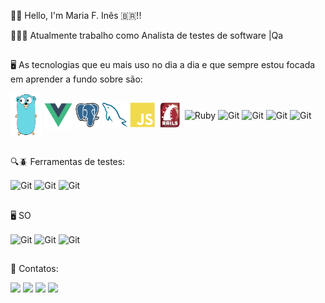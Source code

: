 
 ✌🏻 Hello, I'm Maria F. Inês 🇧🇷!!


 👩🏻‍💻 Atualmente trabalho como Analista de testes de software |Qa 
##
🖥️ As tecnologias que eu mais uso no dia a dia e que sempre estou focada em aprender a fundo sobre são:

  <div style="display: inline_block">
  <img align="center" alt="Go" height="70" width="50" src="https://raw.githubusercontent.com/devicons/devicon/master/icons/go/go-original.svg">
  <img align="center" alt="Vuejs" height="45" width="45" src="https://raw.githubusercontent.com/devicons/devicon/master/icons/vuejs/vuejs-original.svg">
  <img align="center" alt="PSQL" height="40" width="40" src="https://raw.githubusercontent.com/devicons/devicon/master/icons/postgresql/postgresql-original.svg">
  <img align="center" alt="MySQL" height="40" width="40" src="https://raw.githubusercontent.com/devicons/devicon/master/icons/mysql/mysql-original.svg">
  <img align="center" alt="Js" height="40" width="40" src="https://raw.githubusercontent.com/devicons/devicon/master/icons/javascript/javascript-plain.svg">
  <img align="center" alt="Rails" height="40" width="40" src="https://raw.githubusercontent.com/devicons/devicon/master/icons/rails/rails-original-wordmark.svg">
  <img align="center" alt="Ruby" height="40" width="40" src="https://cdn.jsdelivr.net/gh/devicons/devicon/icons/ruby/ruby-original-wordmark.svg">
  <img align="center" alt="Git" height="40" width="40" src="https://cdn.jsdelivr.net/gh/devicons/devicon@latest/icons/flutter/flutter-plain.svg">
  <img align="center" alt="Git" height="40" width="40" src="https://cdn.jsdelivr.net/gh/devicons/devicon/icons/git/git-plain-wordmark.svg">
  <img align="center" alt="Git" height="40" width="40" src="https://cdn.jsdelivr.net/gh/devicons/devicon@latest/icons/apachekafka/apachekafka-original-wordmark.svg">
  <img align="center" alt="Git" height="40" width="40" src="https://cdn.jsdelivr.net/gh/devicons/devicon@latest/icons/figma/figma-original.svg">
          
         
  <br>
</div>

##

🔍🪲 Ferramentas de testes:
<div style="display: inline_block">
<img align="center" alt="Git" height="40" width="40" src="https://cdn.jsdelivr.net/gh/devicons/devicon@latest/icons/postman/postman-original.svg">
<img align="center" alt="Git" height="40" width="40" src="https://cdn.jsdelivr.net/gh/devicons/devicon@latest/icons/cypressio/cypressio-original.svg">
<img align="center" alt="Git" height="40" width="40" src="https://cdn.jsdelivr.net/gh/devicons/devicon@latest/icons/githubactions/githubactions-original.svg">

##  

🖥️ SO

<img align="center" alt="Git" height="40" width="40" src="https://cdn.jsdelivr.net/gh/devicons/devicon@latest/icons/windows11/windows11-original.svg">
<img align="center" alt="Git" height="40" width="40" src="https://cdn.jsdelivr.net/gh/devicons/devicon@latest/icons/linux/linux-original.svg">
<img align="center" alt="Git" height="40" width="40" src="https://cdn.jsdelivr.net/gh/devicons/devicon@latest/icons/apple/apple-original.svg">


##

📲 Contatos:

<div> 
  <a href="https://instagram.com/mariafariasines?igshid=YTY2NzY3YTc=" target="_blank"><img src="https://img.shields.io/badge/-Instagram-%23E4405F?style=for-the-badge&logo=instagram&logoColor=white" target="_blank"></a> 
<a href="imariaines37@gmail.com"><img src="https://img.shields.io/badge/-Gmail-%23333?style=for-the-badge&logo=gmail&logoColor=white" target="_blank"></a>
  <a href="https://www.linkedin.com/in/maria-farias-in%C3%AAs-585996222" target="_blank"><img src="https://img.shields.io/badge/-LinkedIn-%230077B5?style=for-the-badge&logo=linkedin&logoColor=white" target="_blank"></a> 
<a href="https://mariafariasines.medium.com/" target="_blank"><img src="https://img.shields.io/badge/Medium-12100E?style=for-the-badge&logo=medium&logoColor=white" target="_blank"></a> 

